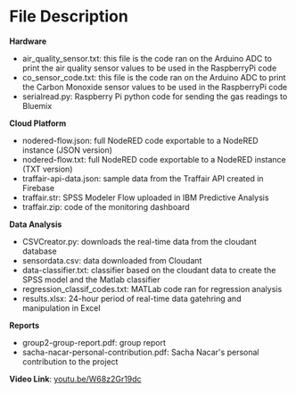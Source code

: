 File Description
===============

**Hardware**

*  air_quality_sensor.txt: this file is the code ran on the Arduino ADC to print the air quality sensor values to be used in the RaspberryPi code
*  co_sensor_code.txt: this file is the code ran on the Arduino ADC to print the Carbon Monoxide sensor values to be used in the RaspberryPi code
*  serialread.py: Raspberry Pi python code for sending the gas readings to Bluemix

**Cloud Platform**

*  nodered-flow.json: full NodeRED code exportable to a NodeRED instance (JSON version)
*  nodered-flow.txt: full NodeRED code exportable to a NodeRED instance (TXT version)
*  traffair-api-data.json: sample data from the Traffair API created in Firebase
*  traffair.str: SPSS Modeler Flow uploaded in IBM Predictive Analysis
*  traffair.zip: code of the monitoring dashboard

**Data Analysis**

*  CSVCreator.py: downloads the real-time data from the cloudant database
*  sensordata.csv:  data downloaded from Cloudant
*  data-classifier.txt: classifier based on the cloudant data to create the SPSS model and the Matlab classifier
*  regression_classif_codes.txt: MATLab code ran for regression analysis
*  results.xlsx: 24-hour period of real-time data gatehring and manipulation in Excel

**Reports**

*  group2-group-report.pdf: group report
*  sacha-nacar-personal-contribution.pdf: Sacha Nacar's personal contribution to the project

**Video Link**: [youtu.be/W68z2Gr19dc](https://www.youtube.com/watch?v=W68z2Gr19dc)
